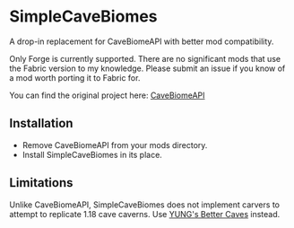 # SimpleCaveBiomes

A drop-in replacement for CaveBiomeAPI with better mod compatibility.

Only Forge is currently supported. There are no significant mods that use the Fabric version to my knowledge. Please
submit an issue if you know of a mod worth porting it to Fabric for.

You can find the original project here: [CaveBiomeAPI](https://www.curseforge.com/minecraft/mc-mods/cavebiomeapi)

## Installation

* Remove CaveBiomeAPI from your mods directory.
* Install SimpleCaveBiomes in its place.

## Limitations

Unlike CaveBiomeAPI, SimpleCaveBiomes does not implement carvers to attempt to replicate 1.18 cave caverns. Use
[YUNG's Better Caves](https://www.curseforge.com/minecraft/mc-mods/yungs-better-caves) instead.
